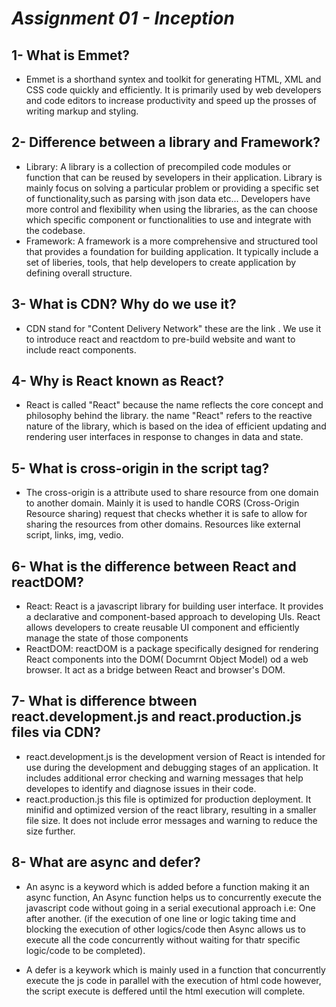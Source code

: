 # _Assignment 01 - Inception_ 

## 1- What is Emmet?
-   Emmet is a shorthand syntex and toolkit for generating HTML, XML and CSS code quickly and efficiently. It is primarily used by web developers and code editors to increase productivity and speed up the prosses of writing markup and styling.

## 2- Difference between a library and Framework?
-   Library: A library is a collection of precompiled code modules or function that can be reused by sevelopers in their application. Library is mainly focus on solving a particular problem or providing a specific set of functionality,such as parsing with json data etc...  Developers have more control and flexibility when using the libraries, as the can choose which specific component or functionalities to use and integrate with the codebase.
-   Framework: A framework is a more comprehensive and structured tool that provides a foundation for building  application. It typically include a set of liberies, tools, that help developers to create application by defining overall structure.

## 3- What is CDN? Why do we use it?
-   CDN stand for "Content Delivery Network" these are the link . We use it to introduce react and reactdom to pre-build website and want to include react components.

## 4- Why is React known as React?
-   React is called "React" because the name reflects the core concept and philosophy behind the library. the name "React" refers to the reactive nature of the library, which is based on the idea of efficient updating and rendering user interfaces in response to changes in data and state.

## 5- What is cross-origin in the script tag?
-   The cross-origin is a attribute used to share resource from one domain to another domain. Mainly it is used to handle CORS          (Cross-Origin Resource sharing) request that checks whether it is safe to allow for sharing the resources from other domains. Resources like external script, links, img, vedio.

## 6- What is the difference between React and reactDOM?
-   React: React is a javascript library for building user interface. It provides a declarative and component-based approach to developing UIs. React allows developers to create reusable UI component and efficiently manage the state of those components
-   ReactDOM: reactDOM is a package specifically designed for rendering React components into the DOM( Documrnt Object Model) od a web browser. It act as a bridge between React and browser's DOM.

## 7- What is difference btween react.development.js and react.production.js files via CDN?
-   react.development.js is the development version of React is intended for use during the development and debugging stages of an application. It includes additional error checking and warning messages that help developes to identify and diagnose issues in their code.
-   react.production.js this file is optimized for production deployment. It minifid and optimized version of the react library, resulting in a smaller file size. It does not include error messages and warning to reduce the size further.

## 8- What are async and defer? 
-    An async is a keyword which is added before a function making it an async function, An Async function helps us to concurrently execute the javascript code without going in a serial executional approach i.e: One after another. (if the execution of one line or logic taking time and blocking the execution of other logics/code then Async allows us to execute all the code concurrently without waiting for thatr specific logic/code to be completed).

-   A defer is a keywork which is mainly used in a function that concurrently execute the js code in parallel with the execution of html code however, the script execute is deffered until the html execution will complete.